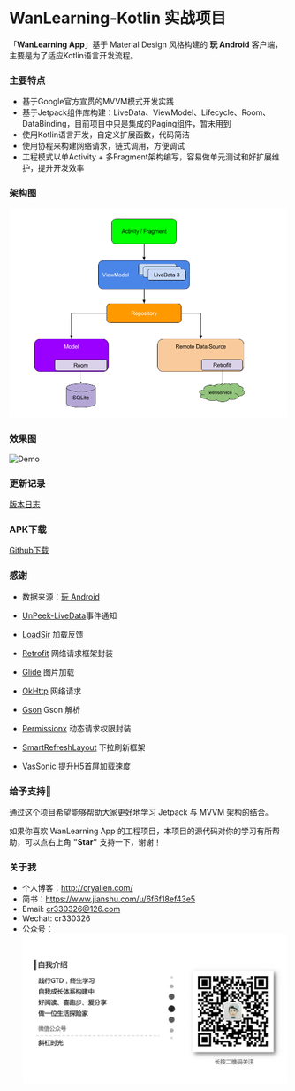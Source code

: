 # WanLearning-Kotlin 实战项目
「**WanLearning App**」基于 Material Design 风格构建的 **玩 Android** 客户端，主要是为了适应Kotlin语言开发流程。



### 主要特点

- 基于Google官方宣贯的MVVM模式开发实践
- 基于Jetpack组件库构建：LiveData、ViewModel、Lifecycle、Room、DataBinding，目前项目中只是集成的Paging组件，暂未用到
- 使用Kotlin语言开发，自定义扩展函数，代码简洁
- 使用协程来构建网络请求，链式调用，方便调试
- 工程模式以单Activity + 多Fragment架构编写，容易做单元测试和好扩展维护，提升开发效率



### 架构图

![架构组件](images/final-architecture.png)



### 效果图

![Demo](images/demo_maker.gif)

### 更新记录

[版本日志](https://github.com/cr330326/WanLearning/releases/) 



### APK下载

[Github下载](https://github.com/cr330326/WanLearning/blob/main/app/release/com.cryallen.wanlearning_1.0.0_release.apk)



### 感谢

- 数据来源：[玩 Android](https://www.wanandroid.com/blog/show/2)

- [UnPeek-LiveData](https://github.com/KunMinX/UnPeek-LiveData)事件通知
- [LoadSir](https://github.com/KingJA/LoadSir)  加载反馈
- [Retrofit](https://github.com/square/retrofit) 网络请求框架封装
- [Glide](https://github.com/bumptech/glide)  图片加载
- [OkHttp](https://github.com/square/okhttp) 网络请求
- [Gson](https://github.com/google/gson) Gson 解析
- [Permissionx](https://github.com/guolindev/PermissionX)  动态请求权限封装
- [SmartRefreshLayout](https://github.com/scwang90/SmartRefreshLayout) 下拉刷新框架
- [VasSonic](https://github.com/Tencent/VasSonic) 提升H5首屏加载速度



### 给予支持💪

通过这个项目希望能够帮助大家更好地学习 Jetpack 与 MVVM 架构的结合。

如果你喜欢 WanLearning App 的工程项目，本项目的源代码对你的学习有所帮助，可以点右上角 **"Star"** 支持一下，谢谢！



### 关于我

- 个人博客：http://cryallen.com/
- 简书：https://www.jianshu.com/u/6f6f18ef43e5
- Email: cr330326@126.com
- Wechat: cr330326
- 公众号：![个人信息](images/me.jpeg)
